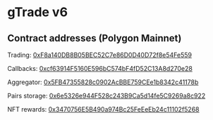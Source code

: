 # gTrade v6
## Contract addresses (Polygon Mainnet)

Trading: [0xF8a140DB8B05BEC52C7e86D0D40D72f8e54Fe559](https://polygonscan.com/address/0xF8a140DB8B05BEC52C7e86D0D40D72f8e54Fe559)

Callbacks: [0xcf63914F5160E596bC574bF4fD52C13A8d270e28](https://polygonscan.com/address/0xcf63914F5160E596bC574bF4fD52C13A8d270e28)

Aggregator: [0x5FB47355828c0902AcBBE759CEe1b8342c41178b](https://polygonscan.com/address/0x5FB47355828c0902AcBBE759CEe1b8342c41178b)

Pairs storage: [0x6e5326e944F528c243B9Ca5d14fe5C9269a8c922](https://polygonscan.com/address/0x6e5326e944F528c243B9Ca5d14fe5C9269a8c922)

NFT rewards: [0x3470756E5B490a974Bc25FeEeEb24c11102f5268](https://polygonscan.com/address/0x3470756E5B490a974Bc25FeEeEb24c11102f5268)
